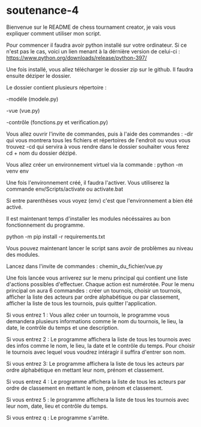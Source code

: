 # soutenance-4

Bienvenue sur le README de chess tournament creator, je vais vous expliquer comment utiliser mon script.

Pour commencer il faudra avoir python installé sur votre ordinateur. Si ce n'est pas le cas, voici un lien menant à la dérnière version de celui-ci :
https://www.python.org/downloads/release/python-397/

Une fois installé, vous allez télécharger le dossier zip sur le github.
Il faudra ensuite déziper le dossier.

Le dossier contient plusieurs répertoire :

-modéle (modele.py)

-vue (vue.py)

-contrôle (fonctions.py et verification.py)

Vous allez ouvrir l'invite de commandes, puis à l'aide des commandes :
-dir qui vous montrera tous les fichiers et répertoires de l'endroit ou vous vous trouvez
-cd qui servira à vous rendre dans le dossier souhaiter
vous ferez cd + nom du dossier dézipé.

Vous allez créer un environnement virtuel via la commande : python -m venv env 

Une fois l'environnement créé, il faudra l'activer.
Vous utiliserez la commande env/Scripts/activate ou activate.bat 

Si entre parenthèses vous voyez (env) c'est que l'environnement a bien été activé.

Il est maintenant temps d'installer les modules nécéssaires au bon fonctionnement du programme.

python -m pip install -r requirements.txt

Vous pouvez maintenant lancer le script sans avoir de problèmes au niveau des modules.

Lancez dans l'invite de commandes : chemin_du_fichier/vue.py

Une fois lancée vous arriverez sur le menu principal qui contient une liste d'actions possibles d'effectuer.
Chaque action est numérotée. Pour le menu principal on aura 6 commandes :
créer un tournois, choisir un tournois, afficher la liste des acteurs par ordre alphabétique ou par classement, afficher la liste de tous les tournois, puis quitter l'application.

Si vous entrez 1 :
Vous allez créer un tournois, le programme vous demandera plusieurs informations comme le nom du tournois, le lieu, la date, le contrôle du temps et une description.

Si vous entrez 2 :
Le programme affichera la liste de tous les tournois avec des infos comme le nom, le lieu, la date et le contrôle du temps.
Pour choisir le tournois avec lequel vous voudrez intéragir il suffira d'entrer son nom.

Si vous entrez 3:
Le programme affichera la liste de tous les acteurs par ordre alphabétique en mettant leur nom, prénom et classement.

Si vous entrez 4 :
Le programme affichera la liste de tous les acteurs par ordre de classement en mettant le nom, prénom et classement.

Si vous entrez 5 :
le programme affichera la liste de tous les tournois avec leur nom, date, lieu et contrôle du temps.

Si vous entrez q :
Le programme s'arrête.



